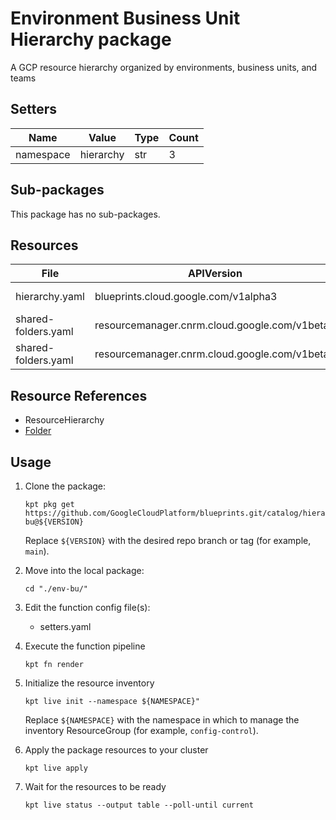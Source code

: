 <!-- BEGINNING OF PRE-COMMIT-BLUEPRINT DOCS HOOK:TITLE -->
# Environment Business Unit Hierarchy package



<!-- END OF PRE-COMMIT-BLUEPRINT DOCS HOOK:TITLE -->
<!-- BEGINNING OF PRE-COMMIT-BLUEPRINT DOCS HOOK:BODY -->
A GCP resource hierarchy organized by environments, business units, and
teams

## Setters

|   Name    |   Value   | Type | Count |
|-----------|-----------|------|-------|
| namespace | hierarchy | str  |     3 |

## Sub-packages

This package has no sub-packages.

## Resources

|        File         |                  APIVersion                   |       Kind        |      Name      | Namespace |
|---------------------|-----------------------------------------------|-------------------|----------------|-----------|
| hierarchy.yaml      | blueprints.cloud.google.com/v1alpha3          | ResourceHierarchy | root-hierarchy | hierarchy |
| shared-folders.yaml | resourcemanager.cnrm.cloud.google.com/v1beta1 | Folder            | dev.shared     | hierarchy |
| shared-folders.yaml | resourcemanager.cnrm.cloud.google.com/v1beta1 | Folder            | prod.shared    | hierarchy |

## Resource References

- ResourceHierarchy
- [Folder](https://cloud.google.com/config-connector/docs/reference/resource-docs/resourcemanager/folder)

## Usage

1.  Clone the package:
    ```shell
    kpt pkg get https://github.com/GoogleCloudPlatform/blueprints.git/catalog/hierarchy/env-bu@${VERSION}
    ```
    Replace `${VERSION}` with the desired repo branch or tag
    (for example, `main`).

1.  Move into the local package:
    ```shell
    cd "./env-bu/"
    ```

1.  Edit the function config file(s):
    - setters.yaml

1.  Execute the function pipeline
    ```shell
    kpt fn render
    ```

1.  Initialize the resource inventory
    ```shell
    kpt live init --namespace ${NAMESPACE}"
    ```
    Replace `${NAMESPACE}` with the namespace in which to manage
    the inventory ResourceGroup (for example, `config-control`).

1.  Apply the package resources to your cluster
    ```shell
    kpt live apply
    ```

1.  Wait for the resources to be ready
    ```shell
    kpt live status --output table --poll-until current
    ```

<!-- END OF PRE-COMMIT-BLUEPRINT DOCS HOOK:BODY -->
